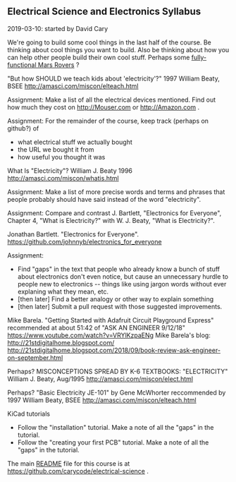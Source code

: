 
## Electrical Science and Electronics Syllabus
2019-03-10: started by David Cary


We're going to build some cool things in the last half of the course.
Be thinking about cool things you want to build.
Also be thinking about how you can help other people build their own cool stuff.
Perhaps some
[fully-functional Mars Rovers](http://beatty-robotics.com/about-us-ii/) ?


"But how SHOULD we teach kids about 'electricity'?"
1997 William Beaty, BSEE
http://amasci.com/miscon/elteach.html

Assignment:
Make a list of all the electrical devices mentioned.
Find out how much they cost on http://Mouser.com or http://Amazon.com .

Assignment:
For the remainder of the course,
keep track (perhaps on github?)
of
* what electrical stuff we actually bought
* the URL we bought it from
* how useful you thought it was


What Is "Electricity"?
William J. Beaty 
1996
http://amasci.com/miscon/whatis.html

Assignment:
Make a list of more precise words and terms and phrases
that people probably should have said
instead of the word "electricity".

Assignment:
Compare and contrast
J. Bartlett, "Electronics for Everyone", Chapter 4, "What is Electricity?"
with
W. J. Beaty, "What is Electricity?".

Jonathan Bartlett.
"Electronics for Everyone".
https://github.com/johnnyb/electronics_for_everyone

Assignment:
* Find "gaps" in the text that people who already know a bunch of stuff about
  electronics don't even notice, but cause an unnecessary hurdle to people new
to electronics -- things like using jargon words without ever explaning what
they mean, etc.
* [then later] Find a better analogy or other way to explain something
* [then later] Submit a pull request with those suggested improvements.


Mike Barela.
"Getting Started with Adafruit Circuit Playground Express"
recommended at about 51:42 of
"ASK AN ENGINEER 9/12/18"
https://www.youtube.com/watch?v=VRYlKzpaENg
Mike Barela's blog:
http://21stdigitalhome.blogspot.com/
http://21stdigitalhome.blogspot.com/2018/09/book-review-ask-engineer-on-september.html


Perhaps?
MISCONCEPTIONS SPREAD BY K-6 TEXTBOOKS: "ELECTRICITY"
William J. Beaty, Aug/1995
http://amasci.com/miscon/elect.html


Perhaps?
"Basic Electricity JE-101" by Gene McWhorter 
reccommended by
1997 William Beaty, BSEE
http://amasci.com/miscon/elteach.html




KiCad tutorials
* Follow the "installation" tutorial.
Make a note of all the "gaps" in the tutorial.
* Follow the "creating your first PCB" tutorial.
Make a note of all the "gaps" in the tutorial.


The main [README](README.md) file for this course is at
https://github.com/carycode/electrical-science
.

[comment]: # ( ../electronics_for_everyone/build )
[comment]: # ( ../electronics_for_everyone/ElectronicsForEveryone.tex )
[comment]: # ( README.md )
[comment]: # (This is a comment, it will not be included)
[comment]: # (This is a comment, it will not be included)
[comment]: # (This is a comment, it will not be included)
[comment]: # (This is a comment, it will not be included)

